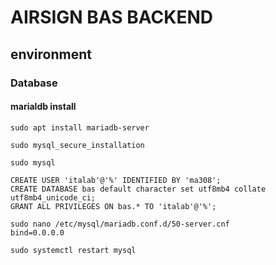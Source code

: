 # AIRSIGN BAS BACKEND
## environment
### Database
#### marialdb install


```=bash
sudo apt install mariadb-server

sudo mysql_secure_installation

sudo mysql

CREATE USER 'italab'@'%' IDENTIFIED BY 'ma308';
CREATE DATABASE bas default character set utf8mb4 collate utf8mb4_unicode_ci;
GRANT ALL PRIVILEGES ON bas.* TO 'italab'@'%';

sudo nano /etc/mysql/mariadb.conf.d/50-server.cnf
bind=0.0.0.0

sudo systemctl restart mysql
```

